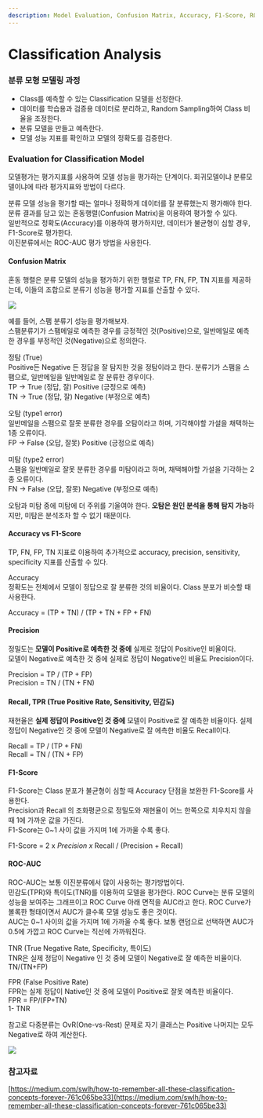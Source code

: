 ```yaml
---
description: Model Evaluation, Confusion Matrix, Accuracy, F1-Score, ROC-AUC
---
```


# Classification Analysis

### **분류 모형 모델링 과정**

* Class를 예측할 수 있는 Classification 모델을 선정한다.
* 데이터를 학습용과 검증용 데이터로 분리하고, Random Sampling하여 Class 비율을 조정한다.
* 분류 모델을 만들고 예측한다.
* 모델 성능 지표를 확인하고 모델의 정확도를 검증한다.

### Evaluation for Classification Model

모델평가는 평가지표를 사용하여 모델 성능을 평가하는 단계이다. 회귀모델이냐 분류모델이냐에 따라 평가지표와 방법이 다르다.

분류 모델 성능을 평가할 때는 얼마나 정확하게 데이터를 잘 분류했는지 평가해야 한다. 분류 결과를 담고 있는 혼동행렬(Confusion Matrix)을 이용하여 평가할 수 있다. \
일반적으로 정확도(Accuracy)를 이용하여 평가하지만, 데이터가 불균형이 심할 경우, F1-Score로 평가한다. \
이진분류에서는 ROC-AUC 평가 방법을 사용한다.

#### **Confusion Matrix**

혼동 행렬은 분류 모델의 성능을 평가하기 위한 행렬로 TP, FN, FP, TN 지표를 제공하는데, 이들의 조합으로 분류기 성능을 평가할 지표를 산출할 수 있다.

![](https://media.vlpt.us/images/ubiradio/post/e55b2d69-6d95-4bc8-8658-1df086d35604/confusionMatrxiUpdated.jpg)

예를 들어, 스팸 분류기 성능을 평가해보자.\
스팸분류기가 스팸메일로 예측한 경우를 긍정적인 것(Positive)으로, 일반메일로 예측한 경우를 부정적인 것(Negative)으로 정의한다.

정탐 (True)\
Positive든 Negative 든 정답을 잘 탐지한 것을 정탐이라고 한다. 분류기가 스팸을 스팸으로, 일반메일을 일반메일로 잘 분류한 경우이다.\
TP -> True (정답, 잘) Positive (긍정으로 예측)\
TN -> True (정답, 잘) Negative (부정으로 예측)

오탐 (type1 error)\
일반메일을 스팸으로 잘못 분류한 경우를 오탐이라고 하며, 기각해야할 가설을 채택하는 1종 오류이다.\
FP -> False (오답, 잘못) Positive (긍정으로 예측)

미탐 (type2 error)\
스팸을 일반메일로 잘못 분류한 경우를 미탐이라고 하며, 채택해야할 가설을 기각하는 2종 오류이다.\
FN -> False (오답, 잘못) Negative (부정으로 예측)

오탐과 미탐 중에 미탐에 더 주위를 기울여야 한다. **오탐은 원인 분석을 통해 탐지 가능**하지만, 미탐은 분석조차 할 수 없기 때문이다.

#### **Accuracy vs F1-Score**

TP, FN, FP, TN 지표로 이용하여 추가적으로 accuracy, precision, sensitivity, specificity 지표를 산출할 수 있다.

Accuracy\
정확도는 전체에서 모델이 정답으로 잘 분류한 것의 비율이다. Class 분포가 비슷할 때 사용한다.

Accuracy = (TP + TN) / (TP + TN + FP + FN)

#### Precision

정밀도는 **모델이 Positive로 예측한 것 중에** 실제로 정답이 Positive인 비율이다. \
모델이 Negative로 예측한 것 중에 실제로 정답이 Negative인 비율도 Precision이다.

Precision = TP / (TP + FP)\
Precision = TN / (TN + FN)

#### Recall, TPR (True Positive Rate, Sensitivity, 민감도)

재현율은 **실제 정답이 Positive인 것 중에** 모델이 Positive로 잘 예측한 비율이다. 실제 정답이 Negative인 것 중에 모델이 Negative로 잘 에측한 비율도 Recall이다.

Recall = TP / (TP + FN)\
Recall = TN / (TN + FP)

#### F1-Score

F1-Score는 Class 분포가 불균형이 심할 때 Accuracy 단점을 보완한 F1-Score를 사용한다.\
Precision과 Recall 의 조화평균으로 정밀도와 재현율이 어느 한쪽으로 치우치지 않을 때 1에 가까운 값을 가진다. \
F1-Score는 0\~1 사이 값을 가지며 1에 가까울 수록 좋다.

F1-Score = 2 x _Precision x_ Recall / (Precision + Recall)

#### ROC-AUC

ROC-AUC는 보통 이진분류에서 많이 사용하는 평가방법이다.\
민감도(TPR)와 특이도(TNR)를 이용하여 모델을 평가한다. ROC Curve는 분류 모델의 성능을 보여주는 그래프이고 ROC Curve 아래 면적을 AUC라고 한다. ROC Curve가 볼록한 형태이면서 AUC가 클수록 모델 성능도 좋은 것이다.\
AUC는 0\~1 사이의 값을 가지며 1에 가까울 수록 좋다. 보통 랜덤으로 선택하면 AUC가 0.5에 가깝고 ROC Curve는 직선에 가까워진다.

TNR (True Negative Rate, Specificity, 특이도)\
TNR은 실제 정답이 Negative 인 것 중에 모델이 Negative로 잘 예측한 비율이다.\
TN/(TN+FP)

FPR (False Positive Rate)\
FPR는 실제 정답이 Native인 것 중에 모델이 Positive로 잘못 예측한 비율이다.\
FPR = FP/(FP+TN)\
1- TNR

참고로 다중분류는 OvR(One-vs-Rest) 문제로 자기 클래스는 Positive 나머지는 모두 Negative로 하여 계산한다.

![](https://media.vlpt.us/images/ubiradio/post/636ad147-03cb-4ef8-9dde-2047d50a5703/multiple\_class\_confusion\_matrix.jpg)

### 참고자료

[https://medium.com/swlh/how-to-remember-all-these-classification-concepts-forever-761c065be33](https://medium.com/swlh/how-to-remember-all-these-classification-concepts-forever-761c065be33)

